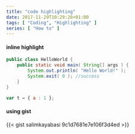 ```yaml
---
title: "code highlighting"
date: 2017-11-29T10:29:28+01:00
tags: [ "Coding", "Highlighting" ]
series: [ "How to" ]
---
```


#### inline highlight


```java
public class HelloWorld {
    public static void main( String[] args ) {
        System.out.println( "Hello World!" );
        System.exit( 0 ); //success
    }
}
```

```javascript
var t = { a : 1 };
```

#### using gist

{{< gist salimkayabasi 9c1d7681e7e106f3d4ed >}}
